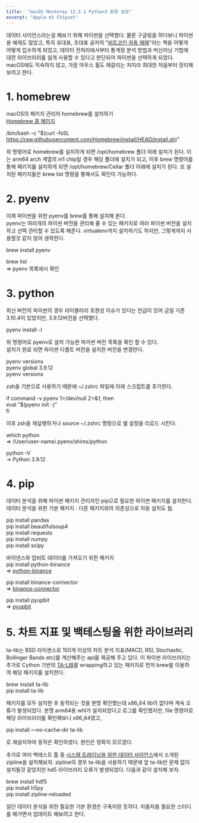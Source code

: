 ```yaml
---
title:  "macOS Monterey 12.3.1 Python3 환경 설정"
excerpt: "Apple m1 Chipset"
---
```


데이터 사이언스라는걸 해보기 위해 파이썬을 선택했다. 물론 구글링을 하다보니 파이썬용 예제도 많았고, 특히 유대표, 조대표 공저의 "[비트코인 자동 매매](https://wikidocs.net/book/1665)"라는 책을 어떻게 어떻게 입수하게 되었고, 데이터 전처리에서부터 통계정 분석 방법과 머신러닝 기법에 대한 라이브러리를 쉽게 사용할 수 있다고 판단되어 파이썬을 선택하게 되었다.<br>
macOS에도 익숙하지 않고, 가끔 마우스 휠도 헤갈리는 처지라 최대한 처음부터 정리해 보려고 한다.</br>

# 1. homebrew<br>
macOS의 패키지 관리자 homebrew를 설치하기<br>
[Homebrew 홈 페이지](https://brew.sh/index_ko)<br>

/bin/bash -c "$(curl -fsSL https://raw.githubusercontent.com/Homebrew/install/HEAD/install.sh)"<br>

위 명령어로 homebrew를 설치하게 되면 /opt/homebrew 폴더 아래 설치가 된다. 이는 arm64 arch 계열의 m1 chip일 경우 해당 폴더에 설치가 되고, 이후 brew 명령어를 통해 패키지를 설치하게 되면 /opt/homebrew/Cellar 폴더 아래에 설치가 된다. 또 설치된 패키지들은 brew list 명령을 통해서도 확인이 가능하다.<br>

# 2. pyenv<br>
이제 파이썬을 위한 pyenv를 brew를 통해 설치해 본다.<br>
pyenv는 여러개의 파이썬 버전을 관리해 줄 수 있는 패키지로 여러 파이썬 버전을 설치하고 선택 관리할 수 있도록 해준다. virtualenv까지 설치하기도 하지만, 그렇게까지 사용할것 같지 않아 생략한다.<br>

brew install pyenv<br>

brew list<br>
=> pyenv 목록에서 확인<br>

# 3. python<br>
최신 버전의 파이썬의 경우 라이블러리 호환성 이슈가 있다는 언급이 있어 금일 기준 3.10.4이 있었지만, 3.9.12버전을 선택했다.<br>

pyenv install -l<br>

위 명령어로 pyenv로 설치 가능한 파이썬 버전 목록을 확인 할 수 있다.<br>
설치가 완료 되면 파이썬 디폴트 버전을 설치한 버전을 변경한다.<br>

pyenv versions<br>
pyenv global 3.9.12<br>
pyenv versions<br>

zsh을 기본으로 사용하기 때문에 ~/.zshrc 파일에 아래 스크립트를 추가한다.<br>

if command -v pyenv 1>/dev/null 2>&1; then<br>
  eval "$(pyenv init -)"<br>
fi<br>

이후 zsh을 재실행하거나 source ~/.zshrc 명령으로 쉘 설정을 리로드 시킨다.<br>

which python<br>
 => /User/user-name/.pyenv/shims/python<br>
 
python -V<br>
 -> Python 3.9.12<br>

# 4. pip<br>
데이터 분석을 위해 파이썬 패키지 관리자인 pip으로 필요한 파이썬 패키지를 설치한다.<br>
데이터 분석을 위한 기본 패키지 : 다른 패키지와의 의존성으로 자동 설치도 됨.<br>

pip install pandas<br>
pip install beautifulsoup4<br>
pip install requests<br>
pip install numpy<br>
pip install scipy<br>

바이넨스와 업비트 데이터를 가져오기 위한 패키지<br>
pip install python-binance<br>
 => [python-binance](https://python-binance.readthedocs.io/en/latest/)<br>
 
pip install binance-connector<br>
 => [binance-connector](https://github.com/binance/binance-connector-python)<br>
 
pip install pyupbit<br>
 => [pyupbit](https://github.com/sharebook-kr/pyupbit)<br>

# 5. 차트 지표 및 백테스팅을 위한 라이브러리<br>
ta-lib는 BSD 라이센스로 150개 이상의 차트 분석 지표(MACD, RSI, Stochastic, Bollinger Bands etc)를 계산해주는 api를 제공해 주고 있다. 이 파이썬 라이브러리는 추가로 Cython 기반의 [TA-LIB](https://ta-lib.org/)를 wrapping하고 있는 패키지로 먼저 brew를 이용하여 해당 패키지를 설치한다.<br>

brew install ta-lib<br>
pip install ta-lib<br>

패키지를 모두 설치한 후 동작되는 것을 분명 확인했는데 x86_64 lib이 없다며 계속 오류가 발생되었다. 분명 arm64용 whl가 설치되었다고 로그를 확인했지만, file 명령어로 해당 라이브러리를 확인해보니 x86_64였고,<br>

pip install —no-cache-dir ta-lib <br>
 
로 재설치하여 동작은 확인하였다. 원인은 정확히 모르겠다.<br>

추가로 여러 백테스트 툴 중 [시스템 트레이닝을 위한 데이터 사이언스](https://wikidocs.net/60659)에서 소개된 zipline을 설치해보자. zipline의 경우 ta-lib을 사용하기 때문에 앞 ta-lib만 문제 없이 설치될것 같았지만 hd5 라이브러리 오류가 발생되었다. 다음과 같이 설치해 보자.<br>

brew install hdf5<br>
pip install h5py<br>
pip install zipline-reloaded<br>

일단 데이터 분석을 위한 필요한 기본 환경은 구축이된 듯하다. 차츰차츰 필요한 스터디를 해가면서 업데이트 해보려고 한다.<br>

